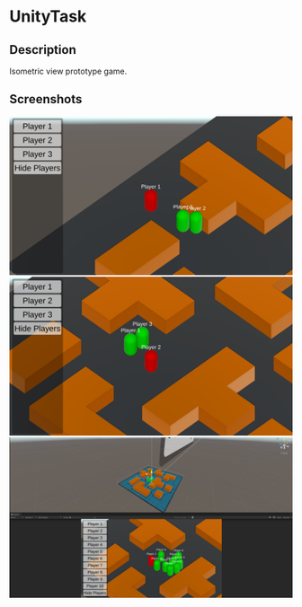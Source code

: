 # UnityTask
 
## Description

Isometric view prototype game. 

## Screenshots

![Screen1](https://github.com/CreaTKeW/UnityTask/blob/main/Images/s1.png?raw=true)
![Screen2](https://github.com/CreaTKeW/UnityTask/blob/main/Images/s2.png?raw=true)
![Screen3](https://github.com/CreaTKeW/UnityTask/blob/main/Images/s3.png?raw=true)
